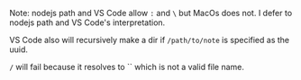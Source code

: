 Note: nodejs path and VS Code allow `:` and `\` but
MacOs does not. I defer to nodejs path and 
VS Code's interpretation.

VS Code also will recursively make a dir
if `/path/to/note` is specified as the uuid.

`/` will fail because it resolves to `` which
is not a valid file name.